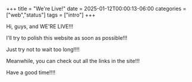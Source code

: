 +++
title = "We're Live!"
date = 2025-01-12T00:00:13-06:00
categories = ["web","status"]
tags = ["intro"]
+++

Hi, guys, and WE'RE LIVE!!!  

I'll try to polish this website as soon as possible!!!  

Just try not to wait too long!!!!   

Meanwhile, you can check out all the links in the
site!!!  

Have a good time!!!!